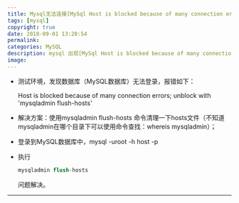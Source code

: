 ```yaml
---
title: Mysql无法连接[MySql Host is blocked because of many connection errors]
tags: [mysql]
copyright: true
date: 2018-09-01 13:20:54
permalink:
categories: MySQL
description: mysql 出现[MySql Host is blocked because of many connection errors]的错误
image:
---
```

<p class="description"></p>

<!-- more -->

* 测试环境，发现数据库（MySQL数据库）无法登录，报错如下：

  Host is blocked because of many connection errors; unblock with 'mysqladmin flush-hosts'

* 解决方案：使用mysqladmin flush-hosts 命令清理一下hosts文件（不知道mysqladmin在哪个目录下可以使用命令查找：whereis mysqladmin）；

* 登录到MySQL数据库中，mysql -uroot -h host -p

* 执行

  ```sql
  mysqladmin flush-hosts
  ```

  问题解决。

<hr />
